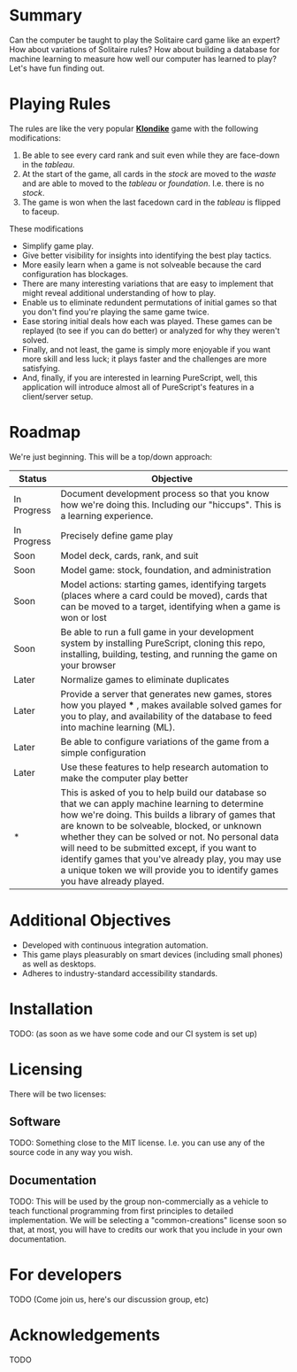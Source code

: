 # Summary

Can the computer be taught to play the Solitaire card game like an expert?  How about variations of Solitaire rules? How about building a database for machine learning to measure how well our computer has learned to play? Let's have fun finding out.

# Playing Rules

The rules are like the very popular **[Klondike](https://en.wikipedia.org/wiki/Klondike_(solitaire)#Rules)** game with the following modifications:

1. Be able to see every card rank and suit even while they are face-down in the *tableau*.
2. At the start of the game, all cards in the *stock* are moved to the *waste* and are able to moved to the *tableau* or *foundation*.  I.e. there is no *stock*.
3. The game is won when the last facedown card in the *tableau* is flipped to faceup.

These modifications 

* Simplify game play.
* Give better visibility for insights into identifying the best play tactics.
* More easily learn when a game is not solveable because the card configuration has blockages.
* There are many interesting variations that are easy to implement that might reveal additional understanding of how to play.
* Enable us to eliminate redundent permutations of initial games so that you don't find you're playing the same game twice.
* Ease storing initial deals how each was played.  These games can be replayed (to see if you can do better) or analyzed for why they weren't solved.
* Finally, and not least, the game is simply more enjoyable if you want more skill and less luck; it plays faster and the challenges are more satisfying.
* And, finally, if you are interested in learning PureScript, well, this application will introduce almost all of PureScript's features in a client/server setup.

# Roadmap

We're just beginning.  This will be a top/down approach:

| Status | Objective |
|--------|--------------|
| In Progress | Document development process so that you know how we're doing this. Including our "hiccups". This is a learning experience. |
| In Progress | Precisely define game play |
| Soon | Model deck, cards, rank, and suit |
| Soon | Model game: stock, foundation, and administration |
| Soon | Model actions: starting games, identifying targets (places where a card could be moved), cards that can be moved to a target, identifying when a game is won or lost |
| Soon | Be able to run a full game in your development system by installing PureScript, cloning this repo, installing, building, testing, and running the game on your browser|
| Later | Normalize games to eliminate duplicates |
| Later | Provide a server that generates new games, stores how you played **\*** , makes available solved games for you to play, and availability of the database to feed into machine learning (ML). |
| Later | Be able to configure variations of the game from a simple configuration |
| Later | Use these features to help research automation to make the computer play better |
| * | This is asked of you to help build our database so that we can apply machine learning to determine how we're doing.  This builds a library of games that are known to be solveable, blocked, or unknown whether they can be solved or not.  No personal data will need to be submitted except, if you want to identify games that you've already play, you may use a unique token we will provide you to identify games you have already played. |

# Additional Objectives

* Developed with continuous integration automation.
* This game plays pleasurably on smart devices (including small phones) as well as desktops.
* Adheres to industry-standard accessibility standards.
 
# Installation

TODO: (as soon as we have some code and our CI system is set up)

# Licensing

There will be two licenses:

## Software

TODO: Something close to the MIT license.  I.e. you can use any of the source code in any way you wish.

## Documentation

TODO: This will be used by the group non-commercially as a vehicle to teach functional programming from first principles to detailed implementation.  We will be selecting a "common-creations" license soon so that, at most, you will have to credits our work that you include in your own documentation.

# For developers

TODO (Come join us, here's our discussion group, etc)

# Acknowledgements

TODO
